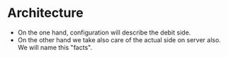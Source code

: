 # Architecture

  * On the one hand, configuration will describe the debit side. 
  * On the other hand we take also care of the actual side on server also. We will name this "facts".